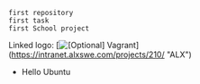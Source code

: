 ~~~~
first repository
first task
first School project
~~~~

Linked logo: [![[Optional] Vagrant](/wp-smaller.png)]
(https://intranet.alxswe.com/projects/210/ "ALX")

* Hello Ubuntu

